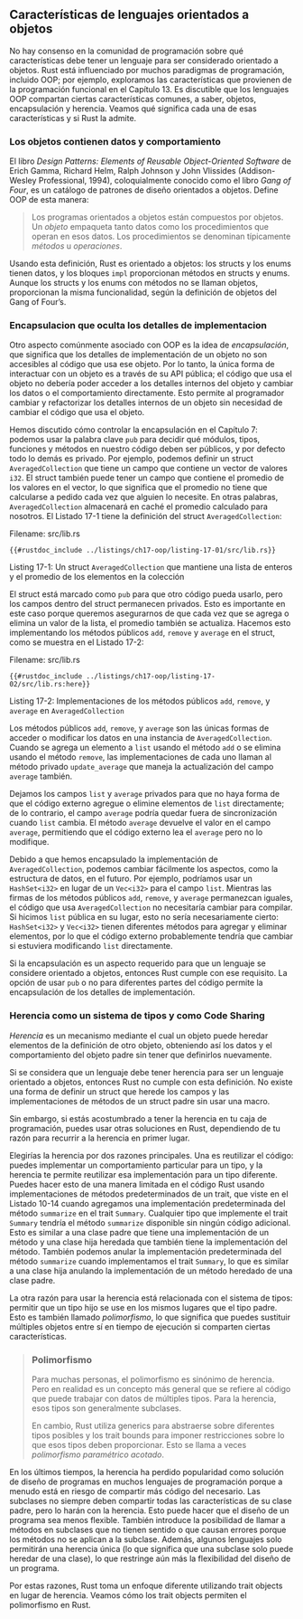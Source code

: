 ## Características de lenguajes orientados a objetos

No hay consenso en la comunidad de programación sobre qué características debe
tener un lenguaje para ser considerado orientado a objetos. Rust está
influenciado por muchos paradigmas de programación, incluido OOP; por ejemplo,
exploramos las características que provienen de la programación funcional en el
Capítulo 13. Es discutible que los lenguajes OOP compartan ciertas
características comunes, a saber, objetos, encapsulación y herencia. Veamos qué
significa cada una de esas características y si Rust la admite.

### Los objetos contienen datos y comportamiento

El libro _Design Patterns: Elements of Reusable Object-Oriented Software_ de
Erich Gamma, Richard Helm, Ralph Johnson y John Vlissides (Addison-Wesley
Professional, 1994), coloquialmente conocido como el libro _Gang of Four_, es un
catálogo de patrones de diseño orientados a objetos. Define OOP de esta manera:

> Los programas orientados a objetos están compuestos por objetos. Un _objeto_
> empaqueta tanto datos como los procedimientos que operan en esos datos. Los
> procedimientos se denominan típicamente _métodos_ u _operaciones_.

Usando esta definición, Rust es orientado a objetos: los structs y los
enums tienen datos, y los bloques `impl` proporcionan métodos en structs y
enums. Aunque los structs y los enums con métodos no se llaman objetos,
proporcionan la misma funcionalidad, según la definición de objetos del
Gang of Four’s.

### Encapsulacion que oculta los detalles de implementacion

Otro aspecto comúnmente asociado con OOP es la idea de _encapsulación_, que
significa que los detalles de implementación de un objeto no son accesibles al
código que usa ese objeto. Por lo tanto, la única forma de interactuar con un
objeto es a través de su API pública; el código que usa el objeto no debería
poder acceder a los detalles internos del objeto y cambiar los datos o el
comportamiento directamente. Esto permite al programador cambiar y refactorizar
los detalles internos de un objeto sin necesidad de cambiar el código que usa
el objeto.

Hemos discutido cómo controlar la encapsulación en el Capítulo 7: podemos usar
la palabra clave `pub` para decidir qué módulos, tipos, funciones y métodos en
nuestro código deben ser públicos, y por defecto todo lo demás es privado. Por
ejemplo, podemos definir un struct `AveragedCollection` que tiene un campo que
contiene un vector de valores `i32`. El struct también puede tener un campo que
contiene el promedio de los valores en el vector, lo que significa que el
promedio no tiene que calcularse a pedido cada vez que alguien lo necesite. En
otras palabras, `AveragedCollection` almacenará en caché el promedio calculado
para nosotros. El Listado 17-1 tiene la definición del struct
`AveragedCollection`:

<span class="filename">Filename: src/lib.rs</span>

```rust,noplayground
{{#rustdoc_include ../listings/ch17-oop/listing-17-01/src/lib.rs}}
```

<span class="caption">Listing 17-1: Un struct `AveragedCollection` que
mantiene una lista de enteros y el promedio de los elementos en la colección
</span>

El struct está marcado como `pub` para que otro código pueda usarlo, pero los
campos dentro del struct permanecen privados. Esto es importante en este caso
porque queremos asegurarnos de que cada vez que se agrega o elimina un valor de
la lista, el promedio también se actualiza. Hacemos esto implementando los
métodos públicos `add`, `remove` y `average` en el struct, como se muestra en
el Listado 17-2:

<span class="filename">Filename: src/lib.rs</span>

```rust,noplayground
{{#rustdoc_include ../listings/ch17-oop/listing-17-02/src/lib.rs:here}}
```

<span class="caption">Listing 17-2: Implementaciones de los métodos públicos
`add`, `remove`, y `average` en `AveragedCollection`</span>

Los métodos públicos `add`, `remove`, y `average` son las únicas formas de
acceder o modificar los datos en una instancia de `AveragedCollection`. Cuando
se agrega un elemento a `list` usando el método `add` o se elimina usando el
método `remove`, las implementaciones de cada uno llaman al método privado
`update_average` que maneja la actualización del campo `average` también.

Dejamos los campos `list` y `average` privados para que no haya forma de que el
código externo agregue o elimine elementos de `list` directamente; de lo
contrario, el campo `average` podría quedar fuera de sincronización cuando
`list` cambia. El método `average` devuelve el valor en el campo `average`,
permitiendo que el código externo lea el `average` pero no lo modifique.

Debido a que hemos encapsulado la implementación de `AveragedCollection`, podemos
cambiar fácilmente los aspectos, como la estructura de datos, en el futuro. Por
ejemplo, podríamos usar un `HashSet<i32>` en lugar de un `Vec<i32>` para el
campo `list`. Mientras las firmas de los métodos públicos `add`, `remove`, y
`average` permanezcan iguales, el código que usa `AveragedCollection` no
necesitaría cambiar para compilar. Si hicimos `list` pública en su lugar, esto 
no sería necesariamente cierto: `HashSet<i32>` y `Vec<i32>` tienen diferentes 
métodos para agregar y eliminar elementos, por lo que el código externo 
probablemente tendría que cambiar si estuviera modificando `list` directamente.

Si la encapsulación es un aspecto requerido para que un lenguaje se considere
orientado a objetos, entonces Rust cumple con ese requisito. La opción de usar
`pub` o no para diferentes partes del código permite la encapsulación de los
detalles de implementación.

### Herencia como un sistema de tipos y como Code Sharing

_Herencia_ es un mecanismo mediante el cual un objeto puede heredar elementos de
la definición de otro objeto, obteniendo así los datos y el comportamiento del
objeto padre sin tener que definirlos nuevamente.

Si se considera que un lenguaje debe tener herencia para ser un lenguaje
orientado a objetos, entonces Rust no cumple con esta definición. No existe
una forma de definir un struct que herede los campos y las implementaciones de
métodos de un struct padre sin usar una macro.

Sin embargo, si estás acostumbrado a tener la herencia en tu caja de
programación, puedes usar otras soluciones en Rust, dependiendo de tu razón
para recurrir a la herencia en primer lugar.

Elegirías la herencia por dos razones principales. Una es reutilizar el código:
puedes implementar un comportamiento particular para un tipo, y la herencia te
permite reutilizar esa implementación para un tipo diferente. Puedes hacer esto
de una manera limitada en el código Rust usando implementaciones de métodos
predeterminados de un trait, que viste en el Listado 10-14 cuando agregamos una
implementación predeterminada del método `summarize` en el trait `Summary`.
Cualquier tipo que implemente el trait `Summary` tendría el método `summarize`
disponible sin ningún código adicional. Esto es similar a una clase padre que
tiene una implementación de un método y una clase hija heredada que también
tiene la implementación del método. También podemos anular la implementación
predeterminada del método `summarize` cuando implementamos el trait `Summary`,
lo que es similar a una clase hija anulando la implementación de un método
heredado de una clase padre.

La otra razón para usar la herencia está relacionada con el sistema de tipos:
permitir que un tipo hijo se use en los mismos lugares que el tipo padre. Esto
es también llamado _polimorfismo_, lo que significa que puedes sustituir
múltiples objetos entre sí en tiempo de ejecución si comparten ciertas
características.

> ### Polimorfismo
>
> Para muchas personas, el polimorfismo es sinónimo de herencia. Pero en
> realidad es un concepto más general que se refiere al código que puede
> trabajar con datos de múltiples tipos. Para la herencia, esos tipos son
> generalmente subclases.
>
> En cambio, Rust utiliza generics para abstraerse sobre diferentes tipos
> posibles y los trait bounds para imponer restricciones sobre lo que
> esos tipos deben proporcionar. Esto se llama a veces _polimorfismo paramétrico
> acotado_.

En los últimos tiempos, la herencia ha perdido popularidad como solución de
diseño de programas en muchos lenguajes de programación porque a menudo está en
riesgo de compartir más código del necesario. Las subclases no siempre deben
compartir todas las características de su clase padre, pero lo harán con la
herencia. Esto puede hacer que el diseño de un programa sea menos flexible.
También introduce la posibilidad de llamar a métodos en subclases que no tienen
sentido o que causan errores porque los métodos no se aplican a la subclase.
Además, algunos lenguajes solo permitirán una herencia única (lo que significa
que una subclase solo puede heredar de una clase), lo que restringe aún más la
flexibilidad del diseño de un programa.

Por estas razones, Rust toma un enfoque diferente utilizando trait objects en
lugar de herencia. Veamos cómo los trait objects permiten el polimorfismo en
Rust.
